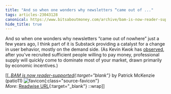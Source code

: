 ```yaml
---
title: "And so when one wonders why newsletters “came out of ..."
tags: articles-23043128
canonical: https://www.bitsaboutmoney.com/archive/bam-is-now-reader-supported/
hide_title: true
---
```


And so when one wonders why newsletters “came out of nowhere” just a few years ago, I think part of it is Substack providing a catalyst for a change in user behavior, mostly on the demand side. (As Kevin Kwok has [observed](https://kwokchain.com/2020/01/23/underutilized-fixed-assets/), after you've recruited sufficient people willing to pay money, professional supply will quickly come to dominate most of your market, drawn primarily by economic incentives.)


[[<cite>_[BAM is now reader-supported](https://www.bitsaboutmoney.com/archive/bam-is-now-reader-supported/){:target="_blank"}_</cite> by Patrick McKenzie (patio11) ![favicon](https://s2.googleusercontent.com/s2/favicons?domain=www.bitsaboutmoney.com){:class="source-favicon"}<br>
_More_: [Readwise URL](https://readwise.io/open/452282661){:target="_blank"}
::wrap]]